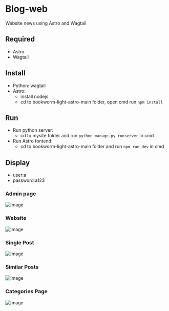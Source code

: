 # Blog-web
Website news using Astro and Wagtail
## Required
- Astro
- Wagtail
## Install
- Python: wagtail
- Astro:
  + install nodejs
  + cd to bookworm-light-astro-main folder, open cmd run `npm install`
## Run
- Run python server:
  - cd to mysite folder and run `python manage.py runserver` in cmd
- Run Astro fontend:
  - cd to bookworm-light-astro-main folder and run `npm run dev` in cmd

## Display
- user:a
- password:a123
### Admin page
  
![image](https://github.com/ThanhV99/Blog-web/assets/77164495/5c7f8d00-3274-45c6-85d5-cfb71d5b5e47)

### Website
  
![image](https://github.com/ThanhV99/Blog-web/assets/77164495/e33bb142-08f3-4ee3-aacd-55d0f3e36eb7)

### Single Post
  
![image](https://github.com/ThanhV99/Blog-web/assets/77164495/126a0f88-8de9-4b74-b788-3b6fb029e073)

### Similar Posts
  
![image](https://github.com/ThanhV99/Blog-web/assets/77164495/7c5639f9-1faf-4f7b-8603-17971f4a27ae)

### Categories Page
  
![image](https://github.com/ThanhV99/Blog-web/assets/77164495/59fb5c1a-3b7a-462e-a5c7-edeb19083900)

